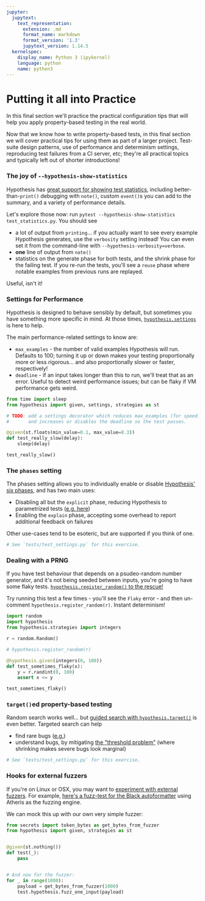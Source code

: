 ```yaml
---
jupyter:
  jupytext:
    text_representation:
      extension: .md
      format_name: markdown
      format_version: '1.3'
      jupytext_version: 1.14.5
  kernelspec:
    display_name: Python 3 (ipykernel)
    language: python
    name: python3
---
```


# Putting it all into Practice

In this final section we'll practice the practical configuration tips that will help you apply property-based testing in the real world.

Now that we know how to write property-based tests, in this final section we will cover practical tips for using them as part of a larger project.  Test-suite design patterns, use of performance and determinism settings, reproducing test failures from a CI server, etc; they're all practical topics and typically left out of shorter introductions!


### The joy of `--hypothesis-show-statistics`

Hypothesis has [great support for showing test statistics](https://hypothesis.readthedocs.io/en/latest/details.html#test-statistics), including better-than-`print()` debugging with `note()`, custom `event()`s you can add to the summary, and a variety of performance details.

Let's explore those now: run `pytest --hypothesis-show-statistics test_statistics.py`.  You should see

- a lot of output from `printing`... if you actually want to see every example Hypothesis generates, use the `verbosity` setting instead!  You can even set it from the command-line with `--hypothesis-verbosity=verbose`.
- **one** line of output from `note()`
- statistics on the generate phase for both tests, and the shrink phase for the failing test.  If you re-run the tests, you'll see a `reuse` phase where notable examples from previous runs are replayed.

Useful, isn't it!


### Settings for Performance

Hypothesis is designed to behave sensibly by default, but sometimes you have something
more specific in mind.  At those times, [`hypothesis.settings`](https://hypothesis.readthedocs.io/en/latest/settings.html)
is here to help.

The main performance-related settings to know are:

- `max_examples` - the number of valid examples Hypothesis will run.  Defaults to 100; turning it up or down makes your testing proportionally more or less rigorous... and also proportionally slower or faster, respectively!
- `deadline` - if an input takes longer than this to run, we'll treat that as an error.  Useful to detect weird performance issues; but can be flaky if VM performance gets weird.

```python
from time import sleep
from hypothesis import given, settings, strategies as st

# TODO: add a settings decorator which reduces max_examples (for speed)
#       and increases or disables the deadline so the test passes.

@given(st.floats(min_value=0.1, max_value=0.3))
def test_really_slow(delay):
    sleep(delay)

test_really_slow()
```

### The `phases` setting

The phases setting allows you to individually enable or disable [Hypothesis' six phases](https://hypothesis.readthedocs.io/en/latest/settings.html#controlling-what-runs), and has two main uses:

- Disabling all but the `explicit` phase, reducing Hypothesis to parametrized tests ([e.g. here](https://github.com/python/cpython/pull/22863))
- Enabling the `explain` phase, accepting some overhead to report additional feedback on failures

Other use-cases tend to be esoteric, but are supported if you think of one.

```python
# See `tests/test_settings.py` for this exercise.
```

### Dealing with a PRNG

If you have test behaviour that depends on a psudeo-random number generator, and it's not being seeded between inputs, you're going to have some flaky tests.  [`hypothesis.register_random()` to the rescue!](https://hypothesis.readthedocs.io/en/latest/details.html#making-random-code-deterministic)

Try running this test a few times - you'll see the `Flaky` error - and then un-comment `hypothesis.register_random(r)`.  Instant determinism!

```python
import random
import hypothesis
from hypothesis.strategies import integers

r = random.Random()

# hypothesis.register_random(r)

@hypothesis.given(integers(0, 100))
def test_sometimes_flaky(x):
    y = r.randint(0, 100)
    assert x <= y

test_sometimes_flaky()
```

### `target()`ed property-based testing

Random search works well... but [guided search with `hypothesis.target()`](https://hypothesis.readthedocs.io/en/latest/details.html#targeted-example-generation)
is even better.  Targeted search can help

- find rare bugs ([e.g.](https://github.com/astropy/astropy/pull/10373))
- understand bugs, by mitigating [the "threshold problem"](https://hypothesis.works/articles/threshold-problem/) (where shrinking makes severe bugs look marginal)

```python
# See `tests/test_settings.py` for this exercise.
```

### Hooks for external fuzzers

If you're on Linux or OSX, you may want to [experiment with external fuzzers](https://hypothesis.readthedocs.io/en/latest/details.html#use-with-external-fuzzers).
For example, [here's a fuzz-test for the Black autoformatter](https://github.com/psf/black/blob/3ef339b2e75468a09d617e6aa74bc920c317bce6/fuzz.py#L75-L85)
using Atheris as the fuzzing engine.

We can mock this up with our own very simple fuzzer:

```python
from secrets import token_bytes as get_bytes_from_fuzzer
from hypothesis import given, strategies as st


@given(st.nothing())
def test(_):
    pass 


# And now for the fuzzer:
for _ in range(1000):
    payload = get_bytes_from_fuzzer(1000)
    test.hypothesis.fuzz_one_input(payload)
```
